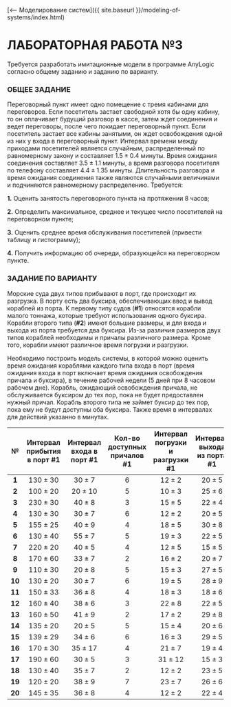 [⟵ Моделирование систем]({{ site.baseurl }}/modeling-of-systems/index.html)

# **ЛАБОРАТОРНАЯ РАБОТА №3**

Требуется разработать имитационные модели в программе AnyLogic согласно общему заданию и заданию по варианту.

### **ОБЩЕЕ ЗАДАНИЕ**

Переговорный пункт имеет одно помещение с тремя кабинами для переговоров. Если посетитель застает свободной хотя бы одну кабину, то он оплачивает будущий разговор в кассе, затем ждет соединения и ведет переговоры, после чего покидает переговорный пункт. Если посетитель застает все кабины занятыми, он ждет освобождения одной из них у входа в переговорный пункт. Интервал времени между приходами посетителей является случайным, распределенный по равномерному закону и составляет $1.5{\pm}0.4$ минуты. Время ожидания соединения составляет $3.5{\pm}1.1$ минуты, а время разговора посетителя по телефону составляет $4.4{\pm}1.35$ минуты. Длительность разговора и время ожидания соединения также являются случайными величинами и подчиняются равномерному распределению. Требуется:

**1.** Оценить занятость переговорного пункта на протяжении $8$ часов;

**2.** Определить максимальное, среднее и текущее число посетителей на переговорном пункте;

**3.** Оценить среднее время обслуживания посетителей (привести таблицу и гистограмму);

**4.** Получить информацию об очереди, образующейся на переговорном пункте.

### **ЗАДАНИЕ ПО ВАРИАНТУ**

Морские суда двух типов прибывают в порт, где происходит их разгрузка. В порту есть два буксира, обеспечивающих ввод и вывод кораблей из порта. К первому типу судов (**#1**) относятся корабли малого тоннажа, которые требуют использования одного буксира. Корабли второго типа (**#2**) имеют большие размеры, и для входа и выхода из порта требуется два буксира. Из-за различия размеров двух типов кораблей необходимы и причалы различного размера. Кроме того, корабли имеют различное время погрузки и разгрузки.

Необходимо построить модель системы, в которой можно оценить время ожидания кораблями каждого типа входа в порт (время ожидания входа в порт включает время ожидания освобождения причала и буксира), в течение рабочей недели (5 дней при 8 часовом рабочем дне). Корабль, ожидающий освобождения причала, не обслуживается буксиром до тех пор, пока не будет предоставлен нужный причал. Корабль второго типа не займет буксир до тех пор, пока ему не будут доступны оба буксира. Также время в интервалах для действий указанно в минутах.

| № | Интервал прибытия в порт #1 | Интервал входа в порт #1 | Кол-во доступных причалов #1 | Интервал погрузки и разгрузки #1 | Интервал выхода из порта #1 | Интервал прибытия в порт #2 | Интервал входа в порт #2 | Кол-во доступных причалов #2 | Интервал погрузки и разгрузки #2 | Интервал выхода из порта #2 |
|:-:|:-:|:-:|:-:|:-:|:-:|:-:|:-:|:-:|:-:|:-:|
| **1** | $130{\pm}30$ | $30{\pm}7$ | $6$ | $12{\pm}2$ | $20{\pm}5$ | $390{\pm}60$ | $45{\pm}12$ | $3$ | $18{\pm}4$ | $35{\pm}10$ |
| **2** | $100{\pm}20$ | $20{\pm}10$ | $5$ | $10{\pm}3$ | $25{\pm}6$ | $300{\pm}60$ | $40{\pm}10$ | $4$ | $15{\pm}5$ | $35{\pm}7$ |
| **3** | $230{\pm}30$ | $40{\pm}8$ | $3$ | $15{\pm}5$ | $22{\pm}4$ | $290{\pm}90$ | $35{\pm}9$ | $5$ | $20{\pm}3$ | $25{\pm}12$ |
| **4** | $130{\pm}30$ | $30{\pm}7$ | $6$ | $12{\pm}2$ | $20{\pm}5$ | $390{\pm}60$ | $45{\pm}12$ | $3$ | $18{\pm}4$ | $35{\pm}10$ |
| **5** | $155{\pm}25$ | $40{\pm}9$ | $4$ | $18{\pm}5$ | $30{\pm}8$ | $400{\pm}60$ | $35{\pm}15$ | $2$ | $19{\pm}6$ | $45{\pm}15$ |
| **6** | $130{\pm}40$ | $55{\pm}7$ | $5$ | $19{\pm}3$ | $22{\pm}5$ | $290{\pm}60$ | $45{\pm}15$ | $4$ | $15{\pm}4$ | $25{\pm}11$ |
| **7** | $220{\pm}20$ | $40{\pm}5$ | $4$ | $12{\pm}5$ | $15{\pm}5$ | $370{\pm}50$ | $44{\pm}10$ | $3$ | $22{\pm}5$ | $35{\pm}5$ |
| **8** | $170{\pm}60$ | $33{\pm}7$ | $2$ | $16{\pm}2$ | $20{\pm}7$ | $380{\pm}70$ | $35{\pm}12$ | $4$ | $16{\pm}8$ | $25{\pm}7$ |
| **9** | $110{\pm}30$ | $20{\pm}8$ | $5$ | $15{\pm}3$ | $27{\pm}5$ | $390{\pm}60$ | $25{\pm}15$ | $3$ | $17{\pm}4$ | $33{\pm}9$ |
| **10** | $130{\pm}20$ | $30{\pm}7$ | $6$ | $19{\pm}5$ | $28{\pm}9$ | $377{\pm}50$ | $41{\pm}11$ | $2$ | $19{\pm}5$ | $39{\pm}11$ |
| **11** | $150{\pm}33$ | $36{\pm}8$ | $4$ | $18{\pm}3$ | $18{\pm}6$ | $290{\pm}40$ | $44{\pm}17$ | $5$ | $28{\pm}9$ | $37{\pm}10$ |
| **12** | $160{\pm}40$ | $38{\pm}6$ | $3$ | $22{\pm}8$ | $22{\pm}5$ | $390{\pm}60$ | $35{\pm}16$ | $6$ | $22{\pm}4$ | $25{\pm}8$ |
| **13** | $160{\pm}50$ | $41{\pm}9$ | $2$ | $17{\pm}2$ | $29{\pm}8$ | $360{\pm}50$ | $33{\pm}12$ | $3$ | $23{\pm}9$ | $34{\pm}12$ |
| **14** | $135{\pm}20$ | $20{\pm}5$ | $5$ | $15{\pm}4$ | $20{\pm}6$ | $490{\pm}30$ | $55{\pm}19$ | $2$ | $18{\pm}3$ | $36{\pm}13$ |
| **15** | $139{\pm}29$ | $34{\pm}6$ | $6$ | $16{\pm}3$ | $29{\pm}5$ | $299{\pm}39$ | $45{\pm}17$ | $4$ | $15{\pm}5$ | $25{\pm}10$ |
| **16** | $170{\pm}30$ | $35{\pm}17$ | $4$ | $21{\pm}7$ | $19{\pm}4$ | $375{\pm}25$ | $40{\pm}12$ | $3$ | $17{\pm}4$ | $37{\pm}14$ |
| **17** | $190{\pm}60$ | $30{\pm}5$ | $3$ | $31{\pm}12$ | $15{\pm}3$ | $380{\pm}60$ | $49{\pm}18$ | $5$ | $19{\pm}6$ | $35{\pm}9$ |
| **18** | $130{\pm}40$ | $35{\pm}7$ | $2$ | $12{\pm}2$ | $23{\pm}5$ | $370{\pm}45$ | $44{\pm}16$ | $6$ | $15{\pm}3$ | $38{\pm}11$ |
| **19** | $120{\pm}20$ | $38{\pm}9$ | $7$ | $23{\pm}7$ | $26{\pm}6$ | $395{\pm}35$ | $45{\pm}15$ | $2$ | $18{\pm}8$ | $33{\pm}8$ |
| **20** | $145{\pm}35$ | $36{\pm}8$ | $4$ | $12{\pm}2$ | $22{\pm}4$ | $376{\pm}50$ | $40{\pm}10$ | $4$ | $28{\pm}9$ | $29{\pm}7$ |
